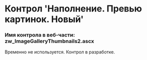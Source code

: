 ﻿---
description: 2.4.9.1
---
# Контрол 'Наполнение. Превью картинок. Новый'
### Имя контрола в веб-части: zw_ImageGalleryThumbnails2.ascx
Временно не используется. Контрол в разработке.
